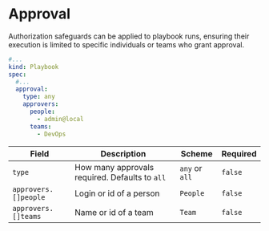 # Approval

Authorization safeguards can be applied to playbook runs, ensuring their execution is limited to specific individuals or teams who grant approval.

```yaml title="approve-kubernetes-scaling.yaml"
#...
kind: Playbook
spec:
  #...
  approval:
    type: any
    approvers:
      people:
        - admin@local
      teams:
        - DevOps
```

| Field       | Description                    | Scheme       | Required |
| ----------- | ------------------------------ | ------------ | -------- |
| `type`      | How many approvals required. Defaults to `all`    | `any` or `all`     | `false`  |
| `approvers.[]people` | Login or id of a person| `People` | `false`  |
| `approvers.[]teams` | Name or id of a team | `Team` | `false`  |

